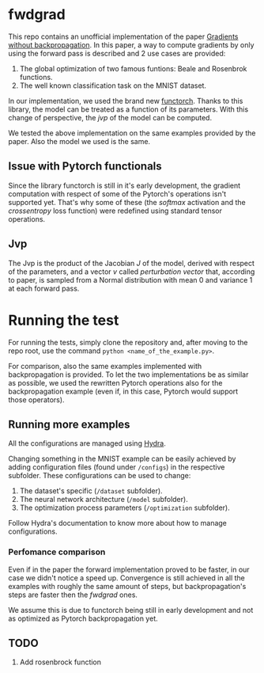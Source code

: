 # fwdgrad

This repo contains an unofficial implementation of the paper [Gradients without backpropagation](https://arxiv.org/abs/2202.08587). In this paper, a way to compute gradients by only using the forward pass is described and 2 use cases are provided:
1. The global optimization of two famous funtions: Beale and Rosenbrok functions.
2. The well known classification task on the MNIST dataset.

In our implementation, we used the brand new [functorch](https://pytorch.org/functorch/stable/functorch.html). Thanks to this library, the model can be treated as a function of its parameters. With this change of perspective, the *jvp* of the model can be computed.

We tested the above implementation on the same examples provided by the paper. Also the model we used is the same.

## Issue with Pytorch functionals
Since the library functorch is still in it's early development, the gradient computation with respect of some of the Pytorch's operations isn't supported yet. That's why some of these (the *softmax* activation and the *crossentropy* loss function) were redefined using standard tensor operations.  

## Jvp
The Jvp is the product of the Jacobian *J* of the model, derived with respect of the parameters, and a vector *v* called *perturbation vector* that, according to paper, is sampled from a Normal distribution with mean 0 and variance 1 at each forward pass.

# Running the test
For running the tests, simply clone the repository and, after moving to the repo root, use the command `python <name_of_the_example.py>`.

For comparison, also the same examples implemented with backpropagation is provided. To let the two implementations be as similar as possible, we used the rewritten Pytorch operations also for the backpropagation example (even if, in this case, Pytorch would support those operators).

## Running more examples
All the configurations are managed using [Hydra](https://hydra.cc).

Changing something in the MNIST example can be easily achieved by adding configuration files (found under `/configs`) in the respective subfolder. These configurations can be used to change:
1. The dataset's specific (`/dataset` subfolder).
2. The neural network architecture (`/model` subfolder).
3. The optimization process parameters (`/optimization` subfolder).

Follow Hydra's documentation to know more about how to manage configurations.

### Perfomance comparison
Even if in the paper the forward implementation proved to be faster, in our case we didn't notice a speed up. Convergence is still achieved in all the examples with roughly the same amount of steps, but backpropagation's steps are faster then the *fwdgrad* ones. 

We assume this is due to functorch being still in early development and not as optimized as Pytorch backpropagation yet.

## TODO

1. Add rosenbrock function

